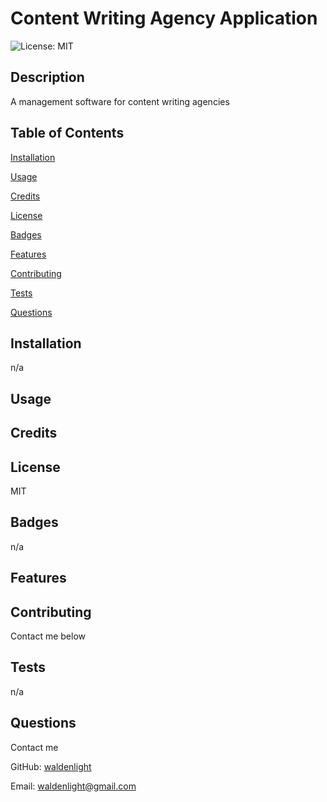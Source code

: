 # Content Writing Agency Application
![License: MIT](https://img.shields.io/badge/License-MIT-yellow.svg)
## Description
A management software for content writing agencies
## Table of Contents
[Installation](#installation)

[Usage](#usage)

[Credits](#credits)

[License](#license)

[Badges](#badges)

[Features](#features)

[Contributing](#contributing)

[Tests](#tests)

[Questions](#questions)
## Installation
n/a
## Usage
<!-- View a the deployed link [here](INSERT LINK) -->
## Credits

## License
MIT
## Badges
n/a
## Features

## Contributing
Contact me below
## Tests
n/a
## Questions
Contact me

GitHub: [waldenlight](https://github.com/waldenlight)

Email: waldenlight@gmail.com